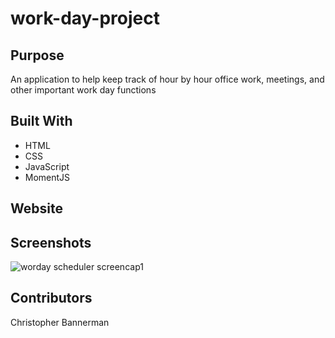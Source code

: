 # work-day-project

## Purpose
An application to help keep track of hour by hour office work, meetings, and other important work day functions

## Built With
  * HTML
  * CSS
  * JavaScript
  * MomentJS
  
## Website

## Screenshots
![worday scheduler screencap1](https://user-images.githubusercontent.com/99679114/179303698-fb5a4fcb-3b6e-4c12-9a5f-5cc9046bc40f.JPG)

## Contributors
Christopher Bannerman
